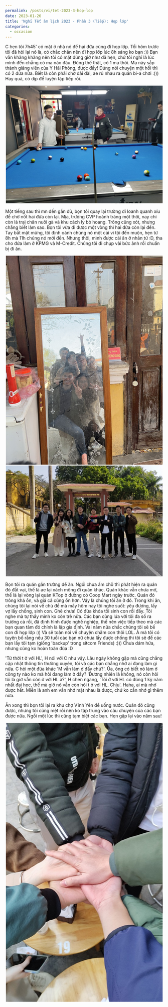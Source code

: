 ```yaml
---
permalink: /posts/vi/tet-2023-3-hop-lop
date: 2023-01-26
title: 'Nghỉ Tết âm lịch 2023 - Phần 3 (Tiếp): Họp lớp'
categories:
  - occasion
---
```


C hẹn tôi 7h45' có mặt ở nhà nó để hai đứa cùng đi họp lớp. Tối hôm trước tôi đã hỏi lại nó là, có chắc chắn nên đi họp lớp lúc 8h sáng ko bạn :)) Bạn vẫn khăng khăng nên tôi có mặt đúng giờ như đã hẹn, chứ tôi nghĩ là lúc mình đến chẳng có ma nào đâu. Đúng thế thật, có 1 ma thôi. Ma này sắp thành giảng viên của Y Hải Phòng, được đấy! Đứng nói chuyện một hồi thì có 2 đứa nữa. Biết là còn phải chờ dài dài, ae rủ nhau ra quán bi-a chơi :))) Hay quá, có dịp để luyện tập tiếp rồi.

<p align="center">
<img src="/images/posts/tet_2023_hop_lop_1.jpg" width="500">
</p>

Một tiếng sau thì mn đến gần đủ, bọn tôi quay lại trường đi loanh quanh xíu để chờ nốt hai đứa còn lại. Mịa, trường CVP hoành tráng một thời, nay chỉ còn là trại chăn nuôi gà và khu cách ly bỏ hoang. Trông cũng xót, nhưng chẳng biết làm sao. Bọn tôi vừa đi được một vòng thì hai đứa còn lại đến. Tay bắt mặt mừng, tôi định oánh chúng nó một cái vì tội đến muộn, hẹn từ 8h mà 11h chúng nó mới đến. Nhưng thôi, mình được cái ăn ở nhân từ :D, tha cho đứa làm ở KPMG và M-Credit. Chúng tôi đi chụp vài bức ảnh rồi chuẩn bị đi ăn.

<p align="center">
<img src="/images/posts/tet_2023_hop_lop_2.jpg" width="500">
<img src="/images/posts/tet_2023_hop_lop_3.jpg" width="500">
</p>

Bọn tôi ra quán gần trường để ăn. Ngồi chưa ấm chỗ thì phát hiện ra quán đó đắt vại, thế là ae lại xách mông đi quán khác. Quán khác vẫn chưa mở, thế là lại vòng lại quán KTop ở đường có Coop Mart ngày trước. Quán đó trông khá ổn, và giá cả cũng ổn hơn. Vậy là chúng tôi ăn ở đó. Trong khi ăn, chúng tôi lại nói về chủ đề mà mấy hôm nay tôi nghe suốt: yêu đương, lấy vợ lấy chồng, sinh con. Ghê chưa! Có đứa khóa tôi sinh con rồi đấy. Tôi nghe mà tự thấy mình ko còn trẻ nữa. Các bạn cùng lứa với tôi đa số ra trường cả rồi, đã định hình được nghề nghiệp, thế nên việc tiếp theo mà các bạn quan tâm đó chính là lập gia đinh. Vài năm nữa chắc chúng tôi sẽ bế con đi họp lớp :)) Và sẽ toàn nói về chuyện chăm con thôi LOL. À mà tôi có tuyên bố rằng nếu 30 tuổi các bạn nữ chưa lấy được chồng thì tôi sẽ để các bạn lấy tôi tạm (giống 'backup' trong sitcom Friends) :))) Chưa dám hứa, nhưng cũng ko hoàn toàn đùa :D

'Từ thời t ở với HL', H nói với C như vậy. Lâu ngày không gặp mà cũng chẳng cập nhật thông tin thường xuyên, tôi và các bạn chẳng nhớ ai đang làm gì nữa. C hỏi một đứa khác 'M vẫn làm ở đấy chứ?'. Ủa, ông có biết nó làm ở công ty nào ko mà hỏi đang làm ở đấy? 'Đương nhiên là không, nó còn hỏi tôi là giờ vẫn còn ở với HL à?', H chen ngang, 'Tôi ở với HL có đúng 1 kỳ năm nhất đại học, thế mà giờ nó vẫn còn hỏi t ở với HL. Chịu'. Haha, ai mà nhớ được hết. Miễn là anh em vẫn nhớ mặt nhau là được, chứ ko cần nhớ gì thêm nữa.

Ăn xong thì bọn tôi lại ra khu chợ Vĩnh Yên để uống nước. Quán đó cũng được, nhưng tôi cũng mệt rồi nên ko tập trung vào câu chuyện của các bạn được nữa. Ngồi một lúc thì cũng tạm biệt các bạn. Hẹn gặp lại vào năm sau!

<p align="center">
<img src="/images/posts/tet_2023_hop_lop_4.jpg" width="500">
</p>